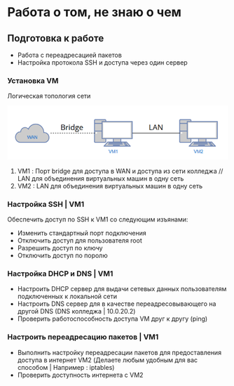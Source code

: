 # Работа о том, не знаю о чем

## Подготовка к работе

- Работа с переадресацией пакетов
- Настройка протокола SSH и доступа через один сервер

### Установка VM

Логическая топология сети

<img src="1.png">

1. VM1 : Порт bridge для доступа в WAN и доступа из сети колледжа // LAN для объединения виртуальных машин в одну сеть
2. VM2 : LAN для объединения виртуальных машин в одну сеть

### Настройка SSH | VM1

Обеспечить доступ по SSH к VM1 со следующим изъянами:

- Изменить стандартный порт подключения
- Отключить доступ для пользователя root
- Разрешить доступ по ключу
- Отключить доступ по поролю

### Настройка DHCP и DNS | VM1

- Настроить DHCP сервер для выдачи сетевых данных пользователям подключенных к локальной сети
- Настроить DNS сервер для в качестве переадресовывающего на другой DNS (DNS колледжа | 10.0.20.2)
- Проверить работоспособность доступа VM друг к другу (ping)

### Настроить переадресацию пакетов | VM1

- Выполнить настройку переадресации пакетов для предоставления доступа в интернет VM2 (Делаете любым удобным для вас способом | Например : iptables)
- Проверить доступность интернета с VM2


